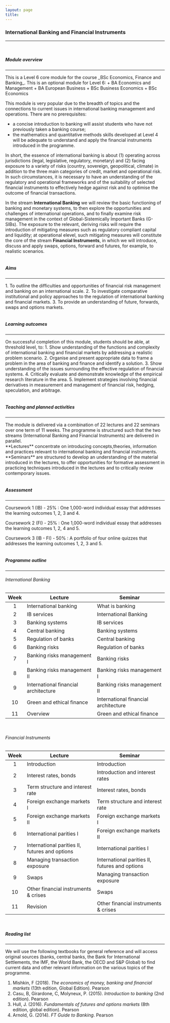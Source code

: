 ```yaml
---
layout: page
title: 
---
```


<h3>International Banking and Financial Instruments</h3>
<hr />
<br>      
<h5>Module overview</h5>
<hr />
This is a Level 6 core module for the course _BSc Economics, Finance and Banking_. This is an optional module for Level 6:
+ BA Economics and Management
+ BA European Business
+ BSc Business Economics
+ BSc Economics

This module is very popular due to the breadth of topics and the connections to current issues in international banking management and operations. There are no prerequisites:
+ a concise introduction to banking will assist students who have not previously taken a banking course;
+ the mathematics and quantitative methods skills developed at Level 4 will be adequate to understand and apply the financial instruments introduced in the programme.

In short, the essence of international banking is about (1) operating across jurisdictions (legal, legislative, regulatory, monetary) and (2) facing exposure to a variety of risks (country, sovereign, geopolitical, climate) in addition to the three main categories of credit, market and operational risk. In such circumstances, it is necessary to have an understanding of the regulatory and operational frameworks and of the suitability of selected financial instruments to effectively hedge against risk and to optimise the outcome of financial transactions.

In the stream **International Banking** we will review the basic functioning of banking and monetary systems, to then explore the opportunities and challenges of international operations, and to finally examine risk management in the context of Global-Sistemically Important Banks (G-SIBs). The exposure to the relevant, deriving risks will require the introduction of mitigating measures such as regulatory compliant capital and liquidity; at operational elevel, such mitigating measures will constitute the core of the stream **Financial Instruments**, in which we will introduce, discuss and apply swaps, options, forward and futures, for example, to realistic scenarios.
<br><br>

<h5>Aims</h5>
<hr />
1. To outline the difficulties and opportunities of financial risk management and banking on an international scale.
2. To investigate comparative institutional and policy approaches to the regulation of international banking and financial markets.
3. To provide an understanding of future, forwards, swaps and options markets.
<br><br>

<h5>Learning outcomes</h5>
<hr>
On successful completion of this module, students should be able, at threshold level, to:
1. Show understanding of the functions and complexity of international banking and financial markets by addressing a realistic problem scenario.
2. Organise and present appropriate data to frame a problem in the area of banking and finance and identify a solution.
3. Show understanding of the issues surrounding the effective regulation of financial systems.
4. Critically evaluate and demonstrate knowledge of the empirical research literature in the area.
5. Implement strategies involving financial derivatives in measurement and management of financial risk, hedging, speculation, and arbitrage.
<br><br>

<h5>Teaching and planned activities</h5>
<hr>
The module is delivered via a combination of 22 lectures and 22 seminars over one term of 11 weeks. The programme is structured such that the two streams (International Banking and Financial Instruments) are delivered in parallel.<br>
**Lectures** concentrate on introducing concepts,theories, information and practices relevant to international banking and financial instruments.<br>
**Seminars** are structured to develop an understanding of the material introduced in the lectures, to offer opportunities for formative assessment in practicing techniques introduced in the lectures and to critically review contemporary issues.
<br><br>

<h5>Assessment</h5>
<hr>
Coursework 1 (IB) - 25%
: One 1,000-word individual essay that addresses the learning outcomes 1, 2, 3 and 4.

Coursework 2 (FI) - 25%
: One 1,000-word individual essay that addresses the learning outcomes 1, 2, 4 and 5.

Coursework 3 (IB - FI) - 50%
: A portfolio of four online quizzes that addresses the learning outcomes 1, 2, 3 and 5.
<br><br>

<h5>Programme outline</h5>
<hr>

<h6>International Banking</h6>

|  Week  | Lecture                              | Seminar                              |
|:------:|--------------------------------------|--------------------------------------|
| 1      | International banking                | What is banking                      |
| 2      | IB services                          | International Banking                |
| 3      | Banking systems                      | IB services                          |
| 4      | Central banking                      | Banking systems                      |
| 5      | Regulation of banks                  | Central banking                      |
| 6      | Banking risks                        | Regulation of banks                  |
| 7      | Banking risks management I           | Banking risks                        |
| 8      | Banking risks management II          | Banking risks management I           |
| 9      | International financial architecture | Banking risks management II          |
| 10     | Green and ethical finance            | International financial architecture |
| 11     | Overview                             | Green and ethical finance            |

<br>
<h6>Financial Instruments</h6>

|  Week  | Lecture                                       | Seminar                                       |
|:------:|-----------------------------------------------|-----------------------------------------------|
| 1      | Introduction                                  | Introduction                                  |
| 2      | Interest rates, bonds                         | Introduction and interest rates               |
| 3      | Term structure and interest rate              | Interest rates, bonds                         |
| 4      | Foreign exchange markets I                    | Term structure and interest rate              |
| 5      | Foreign exchange markets II                   | Foreign exchange markets I                    |
| 6      | International parities I                      | Foreign exchange markets II                   |
| 7      | International parities II, futures and options| International parities I                      |
| 8      | Managing transaction exposure                 | International parities II, futures and options|
| 9      | Swaps                                         | Managing transaction exposure                 |
| 10     | Other financial instruments & crises          | Swaps                                         |
| 11     | Revision                                      | Other financial instruments & crises          |

<br>

<h5>Reading list</h5>
<hr>
We will use the following textbooks for general reference and will access original sources (banks, central banks, the Bank for International Settlements, the IMF, the World Bank, the OECD and S&P Global) to find current data and other relevant information on the various topics of the programme.

1. Mishkin, F (2018). _The economics of money, banking and financial markets_ (13th edition, Global Edition). Pearson
2. Casu, B, Girardone, C, Molyneux, P. (2015). _Introduction to banking_ (2nd edition). Pearson
3. Hull, J. (2016). _Fundamentals of futures and options markets_ (8th edition, global edition). Pearson
4. Arnold, G. (2014). _FT Guide to Banking_. Pearson
